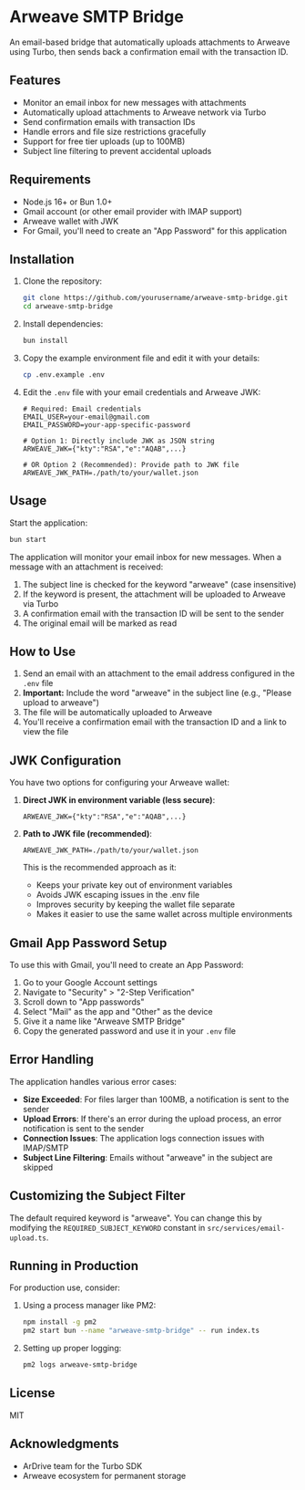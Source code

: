 # Arweave SMTP Bridge

An email-based bridge that automatically uploads attachments to Arweave using Turbo, then sends back a confirmation email with the transaction ID.

## Features

- Monitor an email inbox for new messages with attachments
- Automatically upload attachments to Arweave network via Turbo
- Send confirmation emails with transaction IDs
- Handle errors and file size restrictions gracefully
- Support for free tier uploads (up to 100MB)
- Subject line filtering to prevent accidental uploads

## Requirements

- Node.js 16+ or Bun 1.0+
- Gmail account (or other email provider with IMAP support)
- Arweave wallet with JWK
- For Gmail, you'll need to create an "App Password" for this application

## Installation

1. Clone the repository:
   ```bash
   git clone https://github.com/yourusername/arweave-smtp-bridge.git
   cd arweave-smtp-bridge
   ```

2. Install dependencies:
   ```bash
   bun install
   ```

3. Copy the example environment file and edit it with your details:
   ```bash
   cp .env.example .env
   ```

4. Edit the `.env` file with your email credentials and Arweave JWK:
   ```
   # Required: Email credentials
   EMAIL_USER=your-email@gmail.com
   EMAIL_PASSWORD=your-app-specific-password
   
   # Option 1: Directly include JWK as JSON string
   ARWEAVE_JWK={"kty":"RSA","e":"AQAB",...}
   
   # OR Option 2 (Recommended): Provide path to JWK file
   ARWEAVE_JWK_PATH=./path/to/your/wallet.json
   ```

## Usage

Start the application:

```bash
bun start
```

The application will monitor your email inbox for new messages. When a message with an attachment is received:

1. The subject line is checked for the keyword "arweave" (case insensitive)
2. If the keyword is present, the attachment will be uploaded to Arweave via Turbo
3. A confirmation email with the transaction ID will be sent to the sender
4. The original email will be marked as read

## How to Use

1. Send an email with an attachment to the email address configured in the `.env` file
2. **Important:** Include the word "arweave" in the subject line (e.g., "Please upload to arweave")
3. The file will be automatically uploaded to Arweave 
4. You'll receive a confirmation email with the transaction ID and a link to view the file

## JWK Configuration

You have two options for configuring your Arweave wallet:

1. **Direct JWK in environment variable (less secure)**:
   ```
   ARWEAVE_JWK={"kty":"RSA","e":"AQAB",...}
   ```

2. **Path to JWK file (recommended)**:
   ```
   ARWEAVE_JWK_PATH=./path/to/your/wallet.json
   ```
   
   This is the recommended approach as it:
   - Keeps your private key out of environment variables
   - Avoids JWK escaping issues in the .env file
   - Improves security by keeping the wallet file separate
   - Makes it easier to use the same wallet across multiple environments

## Gmail App Password Setup

To use this with Gmail, you'll need to create an App Password:

1. Go to your Google Account settings
2. Navigate to "Security" > "2-Step Verification"
3. Scroll down to "App passwords"
4. Select "Mail" as the app and "Other" as the device
5. Give it a name like "Arweave SMTP Bridge"
6. Copy the generated password and use it in your `.env` file

## Error Handling

The application handles various error cases:

- **Size Exceeded**: For files larger than 100MB, a notification is sent to the sender
- **Upload Errors**: If there's an error during the upload process, an error notification is sent to the sender
- **Connection Issues**: The application logs connection issues with IMAP/SMTP
- **Subject Line Filtering**: Emails without "arweave" in the subject are skipped

## Customizing the Subject Filter

The default required keyword is "arweave". You can change this by modifying the `REQUIRED_SUBJECT_KEYWORD` constant in `src/services/email-upload.ts`.

## Running in Production

For production use, consider:

1. Using a process manager like PM2:
   ```bash
   npm install -g pm2
   pm2 start bun --name "arweave-smtp-bridge" -- run index.ts
   ```

2. Setting up proper logging:
   ```bash
   pm2 logs arweave-smtp-bridge
   ```

## License

MIT

## Acknowledgments

- ArDrive team for the Turbo SDK
- Arweave ecosystem for permanent storage 